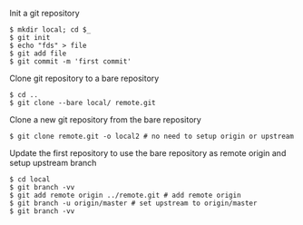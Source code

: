
Init a git repository
```terminal
$ mkdir local; cd $_
$ git init
$ echo "fds" > file
$ git add file
$ git commit -m 'first commit'
```

Clone git repository to a bare repository
```terminal
$ cd ..
$ git clone --bare local/ remote.git
```

Clone a new git repository from the bare repository
```terminal
$ git clone remote.git -o local2 # no need to setup origin or upstream
```

Update the first repository to use the bare repository as remote origin and setup upstream branch
```terminal
$ cd local
$ git branch -vv
$ git add remote origin ../remote.git # add remote origin
$ git branch -u origin/master # set upstream to origin/master
$ git branch -vv
```
